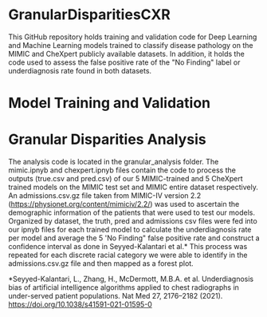 # GranularDisparitiesCXR

This GitHub repository holds training and validation code for Deep Learning and Machine Learning models trained to classify disease pathology on the MIMIC and CheXpert publicly available datasets. In addition, it holds the code used to assess the false positive rate of the "No Finding" label or underdiagnosis rate found in both datasets. 

# Model Training and Validation

# Granular Disparities Analysis
The analysis code is located in the granular_analysis folder. The mimic.ipnyb and chexpert.ipnyb files contain the code to process the outputs (true.csv and pred.csv) of our 5 MIMIC-trained and 5 CheXpert trained models on the MIMIC test set and MIMIC entire dataset respectively. An admissions.csv.gz file taken from MIMIC-IV version 2.2 (https://physionet.org/content/mimiciv/2.2/) was used to ascertain the demographic information of the patients that were used to test our models. Organized by dataset, the truth, pred and admissions csv files were fed into our ipnyb files for each trained model to calculate the underdiagnosis rate per model and average the 5 'No Finding" false positive rate and construct a confidence interval as done in Seyyed-Kalantari et al.* This process was repeated for each discrete racial category we were able to identify in the admissions.csv.gz file and then mapped as a forest plot. 


*Seyyed-Kalantari, L., Zhang, H., McDermott, M.B.A. et al. Underdiagnosis bias of artificial intelligence algorithms applied to chest radiographs in under-served patient populations. Nat Med 27, 2176–2182 (2021). https://doi.org/10.1038/s41591-021-01595-0

